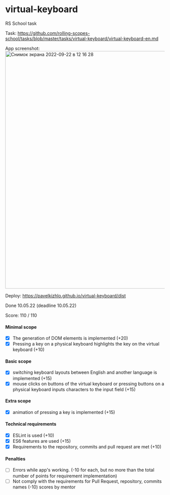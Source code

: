 # virtual-keyboard
RS School task

Task:
https://github.com/rolling-scopes-school/tasks/blob/master/tasks/virtual-keyboard/virtual-keyboard-en.md


App screenshot:<img width="750" alt="Снимок экрана 2022-09-22 в 12 16 28" src="https://user-images.githubusercontent.com/94741768/191708692-d6a7b157-868a-4a80-85d9-608af99ab6fe.png">

Deploy: https://pavelkizhlo.github.io/virtual-keyboard/dist

Done 10.05.22 (deadline 10.05.22)

Score: 110 / 110

#### Minimal scope

- [x] The generation of DOM elements is implemented (+20)
- [x] Pressing a key on a physical keyboard highlights the key on the virtual keyboard (+10)

#### Basic scope

- [x] switching keyboard layouts between English and another language is implemented (+15)
- [x] mouse clicks on buttons of the virtual keyboard or pressing buttons on a physical keyboard inputs characters to the input field (+15)

#### Extra scope

- [x] animation of pressing a key is implemented (+15)

#### Technical requirements

- [x] ESLint is used (+10)
- [x] ES6 features are used (+15)
- [x] Requirements to the repository, commits and pull request are met (+10)

#### Penalties
- [ ] Errors while app's working. (-10 for each, but no more than the total number of points for requirement implementation)
- [ ] Not comply with the requirements for Pull Request, repository, commits names (-10) scores by mentor
